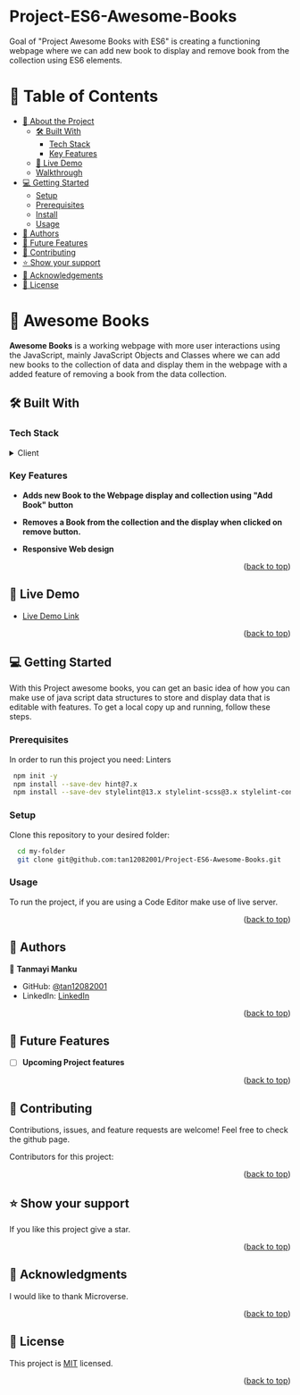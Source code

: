 # Project-ES6-Awesome-Books
Goal of "Project Awesome Books with ES6" is creating a functioning webpage where we can add new book to display and remove book from the collection using ES6 elements.

<!-- TABLE OF CONTENTS -->

# 📗 Table of Contents
- [📖 About the Project](#about-project)
  - [🛠 Built With](#built-with)
    - [Tech Stack](#tech-stack)
    - [Key Features](#key-features)
  - [🚀 Live Demo](#live-demo)
  - [Walkthrough](#walkthrough)
- [💻 Getting Started](#getting-started)
  - [Setup](#setup)
  - [Prerequisites](#prerequisites)
  - [Install](#install)
  - [Usage](#usage)
- [👥 Authors](#authors)
- [🔭 Future Features](#future-features)
- [🤝 Contributing](#contributing)
- [⭐️ Show your support](#support)
- [🙏 Acknowledgements](#acknowledgements)
- [📝 License](#license)

<!-- PROJECT DESCRIPTION -->

# 📖 Awesome Books <a name="about-project"></a>
**Awesome Books** is a working webpage with more user interactions using the JavaScript, mainly JavaScript Objects and Classes where we can add new books to the collection of data and display them in the webpage with a added feature of removing a book from the data collection.
## 🛠 Built With <a name="built-with"></a>
### Tech Stack <a name="tech-stack"></a>
<details>
  <summary>Client</summary>
  <ul>
    <li><a href="https://www.w3schools.com/html/">HTML</a></li>
    <li><a href="https://www.w3schools.com/css/default.asp">CSS</a></li>
    <li><a href="https://www.w3schools.com/javascript/default.asp">JavaScript</a></li>
  </ul>
</details>

<!-- Features -->

### Key Features <a name="key-features"></a>

- **Adds new Book to the Webpage display and collection using "Add Book" button**

- **Removes a Book from the collection and the display when clicked on remove button.**

- **Responsive Web design**

<p align="right">(<a href="#readme-top">back to top</a>)</p>

<!-- LIVE DEMO -->

## 🚀 Live Demo <a name="live-demo"></a>

- [Live Demo Link](https://tan12082001.github.io/Project-ES6-Awesome-Books/)

<p align="right">(<a href="#readme-top">back to top</a>)</p>

<!-- GETTING STARTED -->

## 💻 Getting Started <a name="getting-started"></a>

With this Project awesome books, you can get an basic idea of how you can make use of java script data structures to store and display data that is editable with features.
To get a local copy up and running, follow these steps.
### Prerequisites

In order to run this project you need: Linters

```sh
 npm init -y 
 npm install --save-dev hint@7.x
 npm install --save-dev stylelint@13.x stylelint-scss@3.x stylelint-config-standard@21.x stylelint-csstree-validator@1.x
```

### Setup

Clone this repository to your desired folder:
```sh
  cd my-folder
  git clone git@github.com:tan12082001/Project-ES6-Awesome-Books.git
```

### Usage

To run the project, if you are using a Code Editor make use of live server.

<p align="right">(<a href="#readme-top">back to top</a>)</p>

<!-- AUTHORS -->

## 👥 Authors <a name="authors"></a>

👤 **Tanmayi Manku**

- GitHub: [@tan12082001](https://github.com/tan12082001)
- LinkedIn: [LinkedIn](https://www.linkedin.com/in/tanmayi-manku-99195720a/)

<p align="right">(<a href="#readme-top">back to top</a>)</p>

<!-- FUTURE FEATURES -->

## 🔭 Future Features <a name="future-features"></a>

- [ ] **Upcoming Project features**

<p align="right">(<a href="#readme-top">back to top</a>)</p>

<!-- CONTRIBUTING -->

## 🤝 Contributing <a name="contributing"></a>

Contributions, issues, and feature requests are welcome!
Feel free to check the github page.

Contributors for this project:


<p align="right">(<a href="#readme-top">back to top</a>)</p>

<!-- SUPPORT -->

## ⭐️ Show your support <a name="support"></a>

If you like this project give a star.
<p align="right">(<a href="#readme-top">back to top</a>)</p>

<!-- ACKNOWLEDGEMENTS -->

## 🙏 Acknowledgments <a name="acknowledgements"></a>

I would like to thank Microverse.

<p align="right">(<a href="#readme-top">back to top</a>)</p>

<!-- LICENSE -->

## 📝 License <a name="license"></a>

This project is [MIT](./LICENSE) licensed.

<p align="right">(<a href="#readme-top">back to top</a>)</p>
